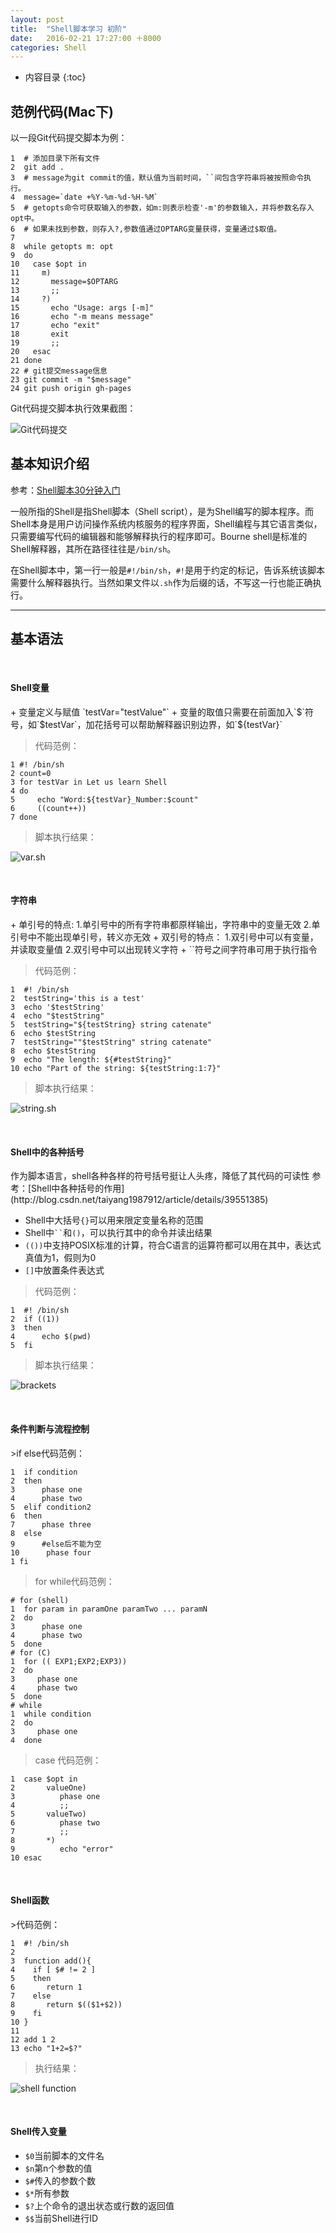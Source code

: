 ```yaml
---
layout: post
title:  "Shell脚本学习 初阶"
date:   2016-02-21 17:27:00 ＋8000
categories: Shell
---
```

* 内容目录
{:toc}



## 范例代码(Mac下)

以一段Git代码提交脚本为例：
  
	1  # 添加目录下所有文件
	2  git add . 
	3  # message为git commit的值，默认值为当前时间，``间包含字符串将被按照命令执行。
	4  message=`date +%Y-%m-%d-%H-%M`
	5  # getopts命令可获取输入的参数，如m:则表示检查'-m'的参数输入，并将参数名存入opt中。
	6  # 如果未找到参数，则存入?,参数值通过OPTARG变量获得，变量通过$取值。
	7
	8  while getopts m: opt
	9  do
	10   case $opt in
	11     m)
    12       message=$OPTARG
    13       ;;
    14     ?)
    15       echo "Usage: args [-m]"
    16       echo "-m means message"
    17       echo "exit"
    18       exit
    19       ;;
    20   esac
    21 done
    22 # git提交message信息
	23 git commit -m "$message"
	24 git push origin gh-pages

Git代码提交脚本执行效果截图：

![Git代码提交]({{site.baseurl}}/pics/git_shell.png)

## 基本知识介绍
参考：[Shell脚本30分钟入门](http://www.jianshu.com/p/4b7f99486cab)

一般所指的Shell是指Shell脚本（Shell script），是为Shell编写的脚本程序。而Shell本身是用户访问操作系统内核服务的程序界面，Shell编程与其它语言类似，只需要编写代码的编辑器和能够解释执行的程序即可。Bourne shell是标准的Shell解释器，其所在路径往往是`/bin/sh`。

在Shell脚本中，第一行一般是`#!/bin/sh`，`#!`是用于约定的标记，告诉系统该脚本需要什么解释器执行。当然如果文件以`.sh`作为后缀的话，不写这一行也能正确执行。

---

## 基本语法
<br/>
<h4><b>Shell变量</b></h4>
+ 变量定义与赋值 `testVar="testValue"`
+ 变量的取值只需要在前面加入`$`符号，如`$testVar`，加花括号可以帮助解释器识别边界，如`${testVar}`

> 代码范例：
	
	1 #! /bin/sh
	2 count=0
	3 for testVar in Let us learn Shell
	4 do
	5     echo "Word:${testVar}_Number:$count"
	6     ((count++))
	7 done
	
> 脚本执行结果：

![var.sh]({{site.baseurl}}/pics/var.png)

<br/>
<h4><b>字符串</b></h4>
+ 单引号的特点:   
  1.单引号中的所有字符串都原样输出，字符串中的变量无效  
  2.单引号中不能出现单引号，转义亦无效
+ 双引号的特点：  
  1.双引号中可以有变量，并读取变量值  
  2.双引号中可以出现转义字符
+ ``符号之间字符串可用于执行指令

> 代码范例：

	1  #! /bin/sh
	2  testString='this is a test'
	3  echo '$testString'
    4  echo "$testString"
    5  testString="${testString} string catenate"
    6  echo $testString
    7  testString=""$testString" string catenate"
    8  echo $testString
    9  echo "The length: ${#testString}"
    10 echo "Part of the string: ${testString:1:7}"

> 脚本执行结果：

![string.sh]({{site.baseurl}}/pics/shell_string.png)

<br/>
<h4><b>Shell中的各种括号</b></h4>
作为脚本语言，shell各种各样的符号括号挺让人头疼，降低了其代码的可读性
参考：[Shell中各种括号的作用](http://blog.csdn.net/taiyang1987912/article/details/39551385)

+ Shell中大括号`{}`可以用来限定变量名称的范围
+ Shell中<code>``</code>和<code>()</code>，可以执行其中的命令并读出结果
+ <code>(())</code>中支持POSIX标准的计算，符合C语言的运算符都可以用在其中，表达式真值为1，假则为0
+ <code>[]</code>中放置条件表达式

>代码范例：

	1  #! /bin/sh
	2  if ((1))
	3  then
	4      echo $(pwd)
	5  fi

>脚本执行结果：

![brackets]({{site.baseurl}}/pics/brackets.png)

<br/>
<h4><b>条件判断与流程控制</b></h4>
>if else代码范例：

	1  if condition
	2  then
	3      phase one
	4      phase two
	5  elif condition2
	6  then
	7      phase three
	8  else
	9      #else后不能为空
	10      phase four
	1 fi

>for while代码范例：

    # for (shell)
	1  for param in paramOne paramTwo ... paramN
	2  do
	3      phase one
	4      phase two
	5  done
	# for (C)
	1  for (( EXP1;EXP2;EXP3))
	2  do
	3     phase one
	4     phase two
	5  done
	# while
	1  while condition
	2  do
	3     phase one
	4  done
	
>case 代码范例：

	1  case $opt in
	2       valueOne)
	3          phase one
	4          ;;
	5       valueTwo)
	6          phase two
	7          ;;
	8       *)
	9          echo "error"
	10 esac

<br/>
<h4><b>Shell函数</b></h4>
>代码范例：

	1  #! /bin/sh
	2 
    3  function add(){
    4    if [ $# != 2 ]
    5    then
    6       return 1
    7    else
    8       return $(($1+$2))
    9    fi
    10 }
    11
    12 add 1 2
    13 echo "1+2=$?"

>执行结果：

![shell function]({{site.baseurl}}/pics/shell_function.png)

<br/>
<h4><b>Shell传入变量</b></h4>

+ `$0`当前脚本的文件名
+ `$n`第n个参数的值
+ `$#`传入的参数个数
+ `$*`所有参数
+ `$?`上个命令的退出状态或行数的返回值
+ `$$`当前Shell进行ID
